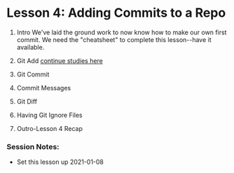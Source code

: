 # Lesson 4: Adding Commits to a Repo

1. Intro
We've laid the ground work to now know how to make our own first commit.  We need the "cheatsheet" to complete this lesson--have it available.

2. Git Add
[continue studies here](https://classroom.udacity.com/courses/ud123/lessons/5f584ce7-1b7b-4848-80c1-b559739ea363/concepts/85cd2f5e-a3a9-467f-9043-96d8b627787b)

3. Git Commit

4. Commit Messages 

5. Git Diff 

6. Having Git Ignore Files 

7. Outro-Lesson 4 Recap

### Session Notes:
* Set this lesson up 2021-01-08
